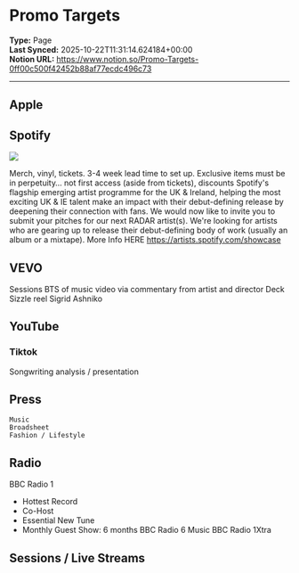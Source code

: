 # Promo Targets

**Type:** Page  
**Last Synced:** 2025-10-22T11:31:14.624184+00:00  
**Notion URL:** https://www.notion.so/Promo-Targets-0ff00c500f42452b88af77ecdc496c73  

---

## Apple

## Spotify

  ![](https://prod-files-secure.s3.us-west-2.amazonaws.com/574ba0cc-1139-4d2f-8925-da579e61391f/8cb29518-96a8-4693-8050-5f73f2053b83/Screenshot_2022-08-09_at_15.20.52.png?X-Amz-Algorithm=AWS4-HMAC-SHA256&X-Amz-Content-Sha256=UNSIGNED-PAYLOAD&X-Amz-Credential=ASIAZI2LB466X4MYOKJO%2F20251022%2Fus-west-2%2Fs3%2Faws4_request&X-Amz-Date=20251022T113105Z&X-Amz-Expires=3600&X-Amz-Security-Token=IQoJb3JpZ2luX2VjEHQaCXVzLXdlc3QtMiJGMEQCIGNKmcfMrukvVCcqXUrev3%2B80FGBerR1xTynSAo0Pq7PAiBmNdHD3mReTKP9eqGJ5qc1WWOj4v0ktpYeZ1zrb1YqIyr%2FAwgtEAAaDDYzNzQyMzE4MzgwNSIMf0xeoTH9Pm%2FeMZC7KtwDZKWpJBmiEQ5YyykbHJC9Pn%2BaP3hE6tPhQc4rZB5A9PBfHu%2FwKgUN3Rqg36Wo27ew%2FPyWaV19sDrwTidDNEfRrUTZ%2BfGO824G4m6toZJiRy6TlW9Yjih0DAa8uKeMw0z36%2BRj%2Bjc3%2BXP30NrokrDo3eyC3rgYPrMPcRXGjNAYOxH2Yi1wl%2FqE6oJOCh07l3oR69rtFSWH85hUdPV49kAdFoim70tdf6W3sQXAE3IRWRh1RTwY1A%2BD2TJffx%2BowFoXQ7D6FasaWp97FgfqEyPiyaxX5jEta8aFg2X%2Fo%2FhZ1zD1yAOSEBRaQVpiKMbj5k%2BpYY%2BOl2E0eK3cZsHkAJxxhKwRdSpEOTGvhFsYo0gxbGOjQwtw5D67T6zADCpRvKIts75FSWes43Yhrj3OMRP629q9b7pUrTMQVYQnDcmS5kyAxeO5Xg8cCJR2V4FxPoASNg6pz8qZDPfQxIay3b%2FF1K%2ByAEhRyXFIG5FjzTaGIzCXUqN2UromF0DtXcnnKRXsKynWoySK8Y%2BBksoKZFVughBjGPKp6W37AUBYr0hjjs6rjpFMZ5DMu%2Bhob%2FP6ezjRXnBaw%2BsDSLFxbSNWujyrVF2snHYEb87%2FjELdcySWCXIBzmqz0eoL%2BiqsyBcwov3ixwY6pgFWfL0lXe%2Ffi7B6W3Pm8agmJQJDitM6%2Bg9KTw11j6g%2FAeUUd3Ahye01oNnPjZwSrAJIbXyJBVzOo8FotXP3%2Fz%2F4om5eFzACe0ydsmsDXtLNO2tEGyCnwW1nbLgNSKedyTeF7vY2Rhca3qZdXfGFhhXetlRdTfqy0fz3no5jMmaVEhH8FC3SAMVlmGVTV76%2BkeyzvBn8%2FRikmpcTTQgxy%2BGMGJErN48w&X-Amz-Signature=864d5a7379d85c68170a87656db23d57e2b55069c1f7ab8109b4a29043039783&X-Amz-SignedHeaders=host&x-amz-checksum-mode=ENABLED&x-id=GetObject)

  Merch, vinyl, tickets. 3-4 week lead time to set up. Exclusive items must be in perpetuity… not first access (aside from tickets), discounts
  Spotify's flagship emerging artist programme for the UK & Ireland, helping the most exciting UK & IE talent make an impact with their debut-defining release by deepening their connection with fans. We would now like to invite you to submit your pitches for our next RADAR artist(s). We're looking for artists who are gearing up to release their debut-defining body of work (usually an album or a mixtape). More Info HERE
  https://artists.spotify.com/showcase
## VEVO

  Sessions
  BTS of music video via commentary from artist and director
  Deck
  Sizzle reel
  Sigrid
  Ashniko
## YouTube

### Tiktok

  Songwriting analysis / presentation
## Press

    Music
    Broadsheet
    Fashion / Lifestyle
## Radio

BBC Radio 1
  - Hottest Record
  - Co-Host
  - Essential New Tune
  - Monthly Guest Show: 6 months
BBC Radio 6 Music
BBC Radio 1Xtra
## Sessions / Live Streams
